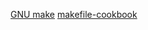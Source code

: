 [GNU make](https://www.gnu.org/software/make/manual/make.html)
[makefile-cookbook][]

[makefile-cookbook]:https://makefiletutorial.com/#makefile-cookbook
